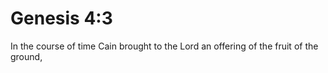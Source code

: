 # Genesis 4:3

In the course of time Cain brought to the Lord an offering of the fruit of the ground,

